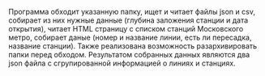 Программа обходит указанную папку, ищет и читает файлы json и csv, собирает из них нужные данные (глубина заложения станции и дата открытия), читает HTML страницу с списком станций Московского метро, собирает даные (номер и название линии, есть ли пересадка, название станции). Также реализована возможность разархивировать папки перед обходом.
  Результатом собранных данных являются два json файла с сгрупированной информацией о линиях и станциях.  
